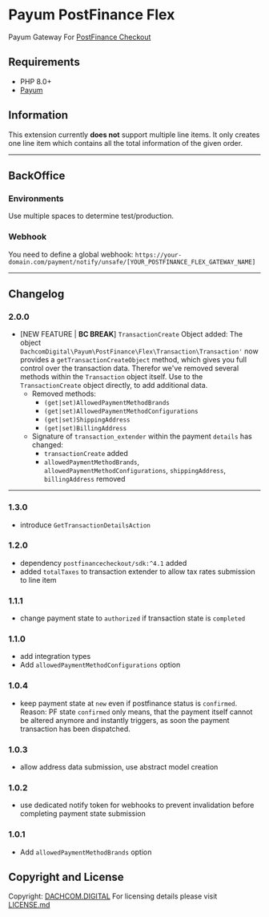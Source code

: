 # Payum PostFinance Flex
Payum Gateway For [PostFinance Checkout](https://checkout.postfinance.ch)

## Requirements
- PHP 8.0+
- [Payum](https://github.com/Payum/Payum)

## Information
This extension currently **does not** support multiple line items. 
It only creates one line item which contains all the total information of the given order.

***

## BackOffice

### Environments
Use multiple spaces to determine test/production.

### Webhook
You need to define a global webhook: `https://your-domain.com/payment/notify/unsafe/[YOUR_POSTFINANCE_FLEX_GATEWAY_NAME]`

***

## Changelog

### 2.0.0
- [NEW FEATURE | **BC BREAK**] `TransactionCreate` Object added: The object `DachcomDigital\Payum\PostFinance\Flex\Transaction\Transaction'` 
now provides a `getTransactionCreateObject` method, which gives you full control over the transaction data. 
Therefor we've removed several methods within the `Transaction` object itself.
Use to the `TransactionCreate` object directly, to add additional data.
  - Removed methods:
    - `(get|set)AllowedPaymentMethodBrands`
    - `(get|set)AllowedPaymentMethodConfigurations`
    - `(get|set)ShippingAddress`
    - `(get|set)BillingAddress`
  - Signature of `transaction_extender` within the payment `details` has changed:
    - `transactionCreate` added
    - `allowedPaymentMethodBrands`, `allowedPaymentMethodConfigurations`, `shippingAddress`, `billingAddress` removed

***

### 1.3.0
- introduce `GetTransactionDetailsAction`

### 1.2.0
- dependency `postfinancecheckout/sdk:^4.1` added
- added `totalTaxes` to transaction extender to allow tax rates submission to line item
### 1.1.1
- change payment state to `authorized` if transaction state is `completed`
### 1.1.0
- add integration types
- Add `allowedPaymentMethodConfigurations` option
### 1.0.4
- keep payment state at `new` even if postfinance status is `confirmed`. Reason: PF state `confirmed` only means, that the payment itself cannot be altered anymore and instantly triggers, as soon the payment transaction has been dispatched.
### 1.0.3
- allow address data submission, use abstract model creation
### 1.0.2
- use dedicated notify token for webhooks to prevent invalidation before completing payment state submission
### 1.0.1
- Add `allowedPaymentMethodBrands` option

## Copyright and License
Copyright: [DACHCOM.DIGITAL](https://www.dachcom-digital.ch)
For licensing details please visit [LICENSE.md](LICENSE.md)
